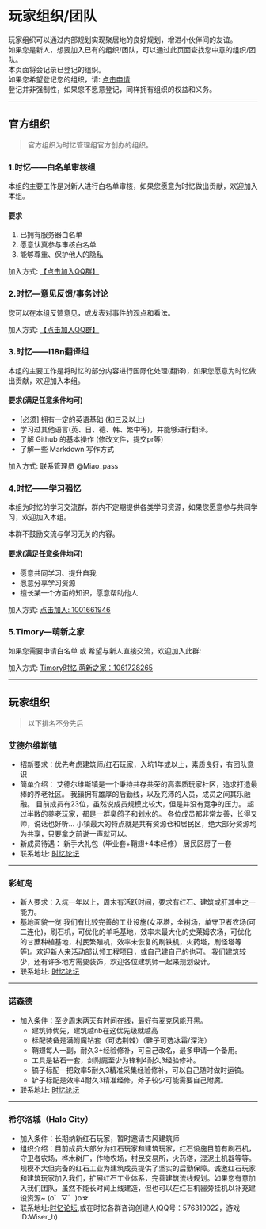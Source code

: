 # 玩家组织/团队

玩家组织可以通过内部规划实现聚居地的良好规划，增进小伙伴间的友谊。  
如果您是新人，想要加入已有的组织/团队，可以通过此页面查找您中意的组织/团队。  
本页面将会记录已登记的组织。  
如果您希望登记您的组织，请: [点击申请](https://bbs.mcshiyi.com/d/3)  
登记并非强制性，如果您不愿意登记，同样拥有组织的权益和义务。

-----

## 官方组织

> 官方组织为时忆管理组官方创办的组织。

### 1.时忆——白名单审核组

本组的主要工作是对新人进行白名单审核，如果您愿意为时忆做出贡献，欢迎加入本组。  

#### 要求
1. 已拥有服务器白名单
2. 愿意认真参与审核白名单
3. 能够尊重、保护他人的隐私

加入方式: [【点击加入QQ群】](https://jq.qq.com/?_wv=1027&k=5txDGWk)



### 2.时忆—意见反馈/事务讨论

您可以在本组反馈意见，或发表对事件的观点和看法。

加入方式: [【点击加入QQ群】](https://jq.qq.com/?_wv=1027&k=5eDeMnY)



### 3.时忆——I18n翻译组

本组的主要工作是将时忆的部分内容进行国际化处理(翻译)，如果您愿意为时忆做出贡献，欢迎加入本组。  

#### 要求(满足任意条件均可)
- [必须] 拥有一定的英语基础 (初三及以上)
- 学习过其他语言(英、日、德、韩、繁中等)，并能够进行翻译。
- 了解 Github 的基本操作 (修改文件，提交pr等)
- 了解一些 Markdown 写作方式

加入方式: 联系管理员 @Miao_pass





### 4.时忆——学习强忆

本组为时忆的学习交流群，群内不定期提供各类学习资源，如果您愿意参与共同学习，欢迎加入本组。
 
本群不鼓励交流与学习无关的内容。

#### 要求(满足任意条件均可)
- 愿意共同学习、提升自我
- 愿意分享学习资源
- 擅长某一个方面的知识，愿意帮助他人

加入方式: [点击加入: 1001661946](https://jq.qq.com/?_wv=1027&k=5vEaW9i)


### 5.Timory—萌新之家

如果您需要申请白名单 或 希望与新人直接交流，欢迎加入此群:

加入方式: [Timory时忆 萌新之家：1061728265](https://jq.qq.com/?_wv=1027&k=5t9HCbT)


-----

## 玩家组织

> 以下排名不分先后

### 艾德尔维斯镇

- 招新要求：优先考虑建筑师/红石玩家，入坑1年或以上，素质良好，有团队意识
- 简单介绍：
  艾德尔维斯镇是一个秉持共存共荣的高素质玩家社区，追求打造最棒的养老社区。
  我镇拥有雄厚的后勤线，以及充沛的人员，成员之间其乐融融。
  目前成员有23位，虽然说成员规模比较大，但是并没有竞争的压力。
  超过半数的养老玩家，都是一群臭鸽子和划水的。
  各位成员都非常友善，长得又帅，说话也好听...
  小镇最大的特点就是共有资源仓和居民区，绝大部分资源均为共享，只要拿之前说一声就可以。
- 新成员待遇：
  新手大礼包（毕业套+鞘翅+4本经修）
  居民区房子一套
- 联系地址: [时忆论坛](https://bbs.mcshiyi.com/d/40)

-----

### 彩虹岛

- 新人要求：入坑一年以上，周末有活跃时间，要求有红石、建筑或肝其中之一能力。
- 基地面貌一览
  我们有比较完善的工业设施(女巫塔，全树场，单守卫者农场(可二连化)，刷石机，可优化的羊毛基地，效率未最大化的史莱姆农场，可优化的甘蔗种植基地，村民繁殖机，效率未恢复的刷铁机，火药塔，刷怪塔等等)。欢迎新人来活动部认领工程项目，或自己建自己的也可。
  我们建筑较少，还有许多地方需要装饰，欢迎各位建筑师一起来规划设计。
- 联系地址: [时忆论坛](https://bbs.mcshiyi.com/d/36)

-----

### 诺森德

- 加入条件：至少周末两天有时间在线，最好有麦克风能开黑。
    - 建筑师优先，建筑越nb在这优先级就越高
    - 标配装备是满附魔钻套（可选荆棘）（鞋子可选冰霜/深海）
    - 鞘翅每人一副，耐久3+经验修补，可自己改名，最多申请一个备用。
    - 工具是钻石一套，剑附魔至少为锋利4耐久3经验修补。
    - 镐子标配一把效率5耐久3精准采集经验修补，可以自己随时做时运镐。
    - 铲子标配是效率4耐久3精准经修，斧子较少可能需要自己附魔。
- 联系地址: [时忆论坛](https://bbs.mcshiyi.com/d/33)

-----

### 希尔洛城（Halo City）

- 加入条件：长期纳新红石玩家，暂时邀请古风建筑师
- 组织介绍：目前成员大部分为红石玩家和建筑玩家，红石设施目前有刷石机，守卫者农场，桦木树厂，作物农场，村民交易所，火药塔，混泥土机器等等。规模不大但完备的红石工业为建筑成员提供了坚实的后勤保障。诚邀红石玩家和建筑玩家加入我们，扩展红石工业体系，完善建筑流线规划。如果您有意加入我们团队，虽然不能长时间上线建造，但也可以在红石机器旁挂机以补充建设资源~
(o゜▽゜)o☆
- 联系地址:[时忆论坛](https://bbs.mcshiyi.com/d/184),或在时忆各群咨询创建人(QQ号：576319022，游戏ID:Wiser_h) 


